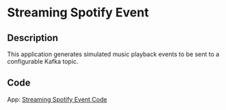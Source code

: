 # Streaming Spotify Event

## Description

This application generates simulated music playback events to be sent to a configurable Kafka topic.

## Code

App: [Streaming Spotify Event Code](/streaming-spotify-event/spotify-event-app.py) 